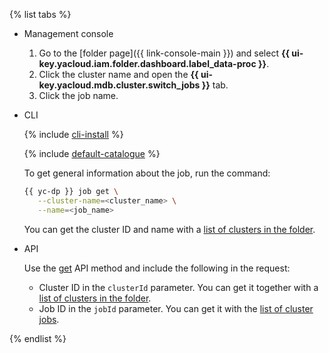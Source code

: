 {% list tabs %}

- Management console

   1. Go to the [folder page]({{ link-console-main }}) and select **{{ ui-key.yacloud.iam.folder.dashboard.label_data-proc }}**.
   1. Click the cluster name and open the **{{ ui-key.yacloud.mdb.cluster.switch_jobs }}** tab.
   1. Click the job name.

- CLI

   {% include [cli-install](../cli-install.md) %}

   {% include [default-catalogue](../default-catalogue.md) %}

   To get general information about the job, run the command:

   ```bash
   {{ yc-dp }} job get \
      --cluster-name=<cluster_name> \
      --name=<job_name>
   ```

   You can get the cluster ID and name with a [list of clusters in the folder](../../data-proc/operations/cluster-list.md#list).

- API

   Use the [get](../../data-proc/api-ref/Job/get) API method and include the following in the request:

   * Cluster ID in the `clusterId` parameter. You can get it together with a [list of clusters in the folder](../../data-proc/operations/cluster-list.md#list).
   * Job ID in the `jobId` parameter. You can get it with the [list of cluster jobs](#list).

{% endlist %}
